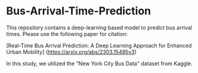 # Bus-Arrival-Time-Prediction

This repository contains a deep-learning based model to predict bus arrival times. Please use the following paper for citation: 

[Real-Time Bus Arrival Prediction: A Deep Learning Approach for Enhanced Urban Mobility] (https://arxiv.org/abs/2303.15495v3)

In this study, we utilized the "New York City Bus Data" dataset from Kaggle.
